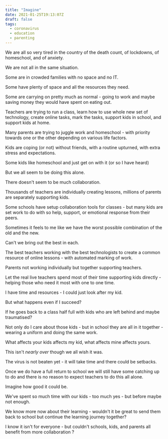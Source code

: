 ```yaml
---
title: "Imagine"
date: 2021-01-25T19:13:07Z
draft: false
tags:
  - coronavirus
  - education
  - parenting
---
```


We are all so very tired in the country of the death count, of lockdowns, of homeschool, and of anxiety.

We are not all in the same situation.

<!--more-->

Some are in crowded families with no space and no IT.

Some have plenty of space and all the resources they need.

Some are carrying on pretty much as normal - going to work and maybe saving money they would have spent on eating out.

Teachers are trying to run a class, learn how to use whole new set of technology, create online tasks, mark the tasks, support kids in school, and support kids at home.

Many parents are trying to juggle work and homeschool - with priority towards one or the other depending on various life factors.

Kids are coping (or not) without friends, with a routine upturned, with extra stress and expectations.

Some kids like homeschool and just get on with it (or so I have heard)

But we all seem to be doing this alone.

There doesn't seem to be much collaboration.

Thousands of teachers are individually creating lessons, millions of parents are separately supporting kids.

Some schools have setup collaboration tools for classes - but many kids are set work to do with so help, support, or emotional response from their peers.

Sometimes it feels to me like we have the worst possible combination of the old and the new.

Can't we bring out the best in each.

The best teachers working with the best technologists to create a common resource of online lessons - with automated marking of work.

Parents not working individually but together supporting teachers.

Let the real live teachers spend most of their time supporting kids directly - helping those who need it most with one to one time.

I have time and resources - I could just look after my kid.

But what happens even if I succeed?

If he goes back to a class half full with kids who are left behind and maybe traumatised?

Not only do I care about those kids - but in school they are all in it together - wearing a uniform and doing the same work.

What affects your kids affects my kid, what affects mine affects yours.

This isn't _nearly over_ though we all wish it was.

The virus is not beaten yet - it will take time and there could be setbacks.

Once we do have a full return to school we will still have some catching up to do and there is no reason to expect teachers to do this all alone.

Imagine how good it could be.

We've spent so much time with our kids - too much yes - but before maybe not enough.

We know more now about their learning - wouldn't it be great to send them back to school but continue the learning journey together?

I know it isn't for everyone - but couldn't schools, kids, and parents all benefit from more collaboration ?

